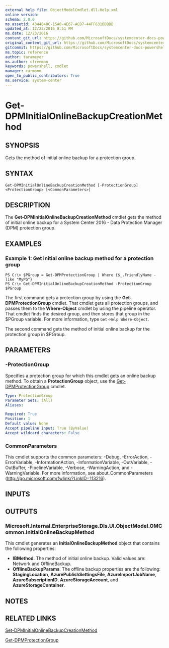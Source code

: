 ```yaml
---
external help file: ObjectModelCmdlet.dll-Help.xml
online version: 
schema: 2.0.0
ms.assetid: 4344048C-15A8-4E67-ACD7-44FF631BDBBB
updated_at: 12/23/2016 8:51 PM
ms.date: 12/23/2016
content_git_url: https://github.com/MicrosoftDocs/systemcenter-docs-powershell/blob/live/systemcenter-cmdlets/SystemCenter2016/DataProtectionManager/vlatest/Get-DPMInitialOnlineBackupCreationMethod.md
original_content_git_url: https://github.com/MicrosoftDocs/systemcenter-docs-powershell/blob/live/systemcenter-cmdlets/SystemCenter2016/DataProtectionManager/vlatest/Get-DPMInitialOnlineBackupCreationMethod.md
gitcommit: https://github.com/MicrosoftDocs/systemcenter-docs-powershell/blob/66515d87034fb4944dd2b7035563d20b1b00d010/systemcenter-cmdlets/SystemCenter2016/DataProtectionManager/vlatest/Get-DPMInitialOnlineBackupCreationMethod.md
ms.topic: reference
author: tarameyer
ms.author: cfreeman
keywords: powershell, cmdlet
manager: carmonm
open_to_public_contributors: True
ms.service: system-center
---
```


# Get-DPMInitialOnlineBackupCreationMethod

## SYNOPSIS
Gets the method of initial online backup for a protection group.

## SYNTAX

```
Get-DPMInitialOnlineBackupCreationMethod [-ProtectionGroup] <ProtectionGroup> [<CommonParameters>]
```

## DESCRIPTION
The **Get-DPMInitialOnlineBackupCreationMethod** cmdlet gets the method of initial online backup for a System Center 2016 - Data Protection Manager (DPM) protection group.

## EXAMPLES

### Example 1: Get initial online backup method for a protection group
```
PS C:\> $PGroup = Get-DPMProtectionGroup | Where {$_.FriendlyName -like "MyPG"}
PS C:\> Get-DPMInitialOnlineBackupCreationMethod -ProtectionGroup $PGroup
```

The first command gets a protection group by using the **Get-DPMProtectionGroup** cmdlet.
That cmdlet gets all protection groups, and passes them to the **Where-Object** cmdlet by using the pipeline operator.
That cmdlet finds the desired group, and then stores that group in the $PGroup variable.
For more information, type `Get-Help Where-Object`.

The second command gets the method of initial online backup for the protection group in $PGroup.

## PARAMETERS

### -ProtectionGroup
Specifies a protection group for which this cmdlet gets an online backup method.
To obtain a **ProtectionGroup** object, use the [Get-DPMProtectionGroup](./Get-DPMProtectionGroup.md) cmdlet.

```yaml
Type: ProtectionGroup
Parameter Sets: (All)
Aliases: 

Required: True
Position: 1
Default value: None
Accept pipeline input: True (ByValue)
Accept wildcard characters: False
```

### CommonParameters
This cmdlet supports the common parameters: -Debug, -ErrorAction, -ErrorVariable, -InformationAction, -InformationVariable, -OutVariable, -OutBuffer, -PipelineVariable, -Verbose, -WarningAction, and -WarningVariable. For more information, see about_CommonParameters (http://go.microsoft.com/fwlink/?LinkID=113216).

## INPUTS

## OUTPUTS

### Microsoft.Internal.EnterpriseStorage.Dls.UI.ObjectModel.OMCommon.InitialOnlineBackupMethod
This cmdlet generates an **InitialOnlineBackupMethod** object that contains the following properties: 

- **IBMethod**.
The method of initial online backup.
Valid values are: Network and OfflineBackup.
- **OfflineBackupParams**.
The offline backup properties are the following: **StagingLocation**, **AzurePublishSettingsFile**, **AzureImportJobName**, **AzureSubscriptionID**, **AzureStorageAccount**, and **AzureStorageContainer**.

## NOTES

## RELATED LINKS

[Set-DPMInitialOnlineBackupCreationMethod](xref:SystemCenter2016/DataProtectionManager/vlatest/Set-DPMInitialOnlineBackupCreationMethod.md)

[Get-DPMProtectionGroup](xref:SystemCenter2016/DataProtectionManager/vlatest/Get-DPMProtectionGroup.md)
